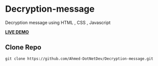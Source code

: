 # Decryption-message
Decryption message using HTML , CSS , Javascript

**[LIVE DEMO](https://ahmed-dotnetdev.github.io/Decryption-message/)**

## Clone Repo
```
git clone https://github.com/Ahmed-DotNetDev/Decryption-message.git
```
